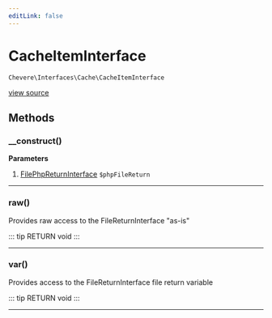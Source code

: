 ```yaml
---
editLink: false
---
```


# CacheItemInterface

`Chevere\Interfaces\Cache\CacheItemInterface`

[view source](https://github.com/chevere/chevere/blob/master/interfaces/Cache/CacheItemInterface.php)

## Methods

### __construct()

**Parameters**

1. [FilePhpReturnInterface](../Filesystem/FilePhpReturnInterface.md) `$phpFileReturn`

---

### raw()

Provides raw access to the FileReturnInterface "as-is"

::: tip RETURN
void
:::

---

### var()

Provides access to the FileReturnInterface file return variable

::: tip RETURN
void
:::

---
